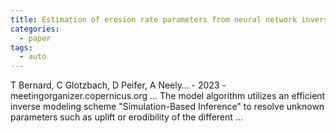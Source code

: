 ```yaml
---
title: Estimation of erosion rate parameters from neural network inverse modeling of river profile and thermo-geochronology data
categories:
  - paper
tags:
  - auto
---
```

T Bernard, C Glotzbach, D Peifer, A Neely… - 2023 - meetingorganizer.copernicus.org
… The model algorithm utilizes an efficient inverse modeling scheme "Simulation-Based Inference" to resolve unknown parameters such as uplift or erodibility of the different …
